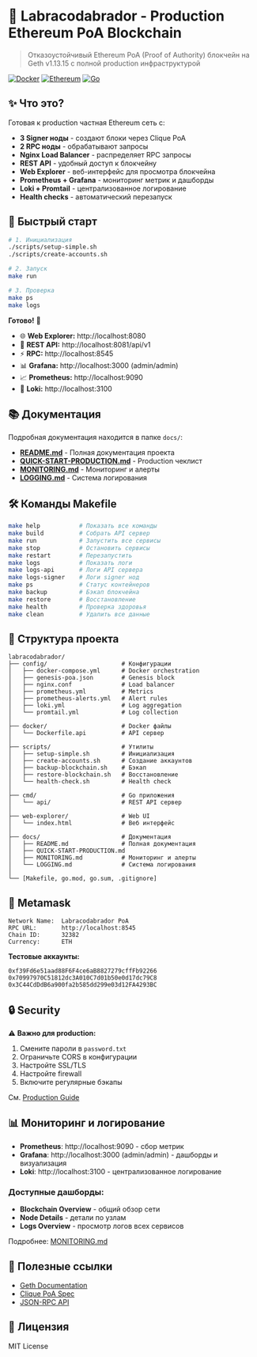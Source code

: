 # 🚀 Labracodabrador - Production Ethereum PoA Blockchain

> Отказоустойчивый Ethereum PoA (Proof of Authority) блокчейн на Geth v1.13.15 с полной production инфраструктурой

[![Docker](https://img.shields.io/badge/docker-%230db7ed.svg?style=flat&logo=docker&logoColor=white)](https://www.docker.com/)
[![Ethereum](https://img.shields.io/badge/Ethereum-3C3C3D?style=flat&logo=Ethereum&logoColor=white)](https://ethereum.org/)
[![Go](https://img.shields.io/badge/go-%2300ADD8.svg?style=flat&logo=go&logoColor=white)](https://golang.org/)

## ✨ Что это?

Готовая к production частная Ethereum сеть с:
- **3 Signer ноды** - создают блоки через Clique PoA
- **2 RPC ноды** - обрабатывают запросы
- **Nginx Load Balancer** - распределяет RPC запросы  
- **REST API** - удобный доступ к блокчейну
- **Web Explorer** - веб-интерфейс для просмотра блокчейна
- **Prometheus + Grafana** - мониторинг метрик и дашборды
- **Loki + Promtail** - централизованное логирование
- **Health checks** - автоматический перезапуск

## 🚀 Быстрый старт

```bash
# 1. Инициализация
./scripts/setup-simple.sh
./scripts/create-accounts.sh

# 2. Запуск
make run

# 3. Проверка
make ps
make logs
```

**Готово!** 🎉

- 🌐 **Web Explorer:** http://localhost:8080
- 🔗 **REST API:** http://localhost:8081/api/v1
- ⚡ **RPC:** http://localhost:8545
- 📊 **Grafana:** http://localhost:3000 (admin/admin)
- 📈 **Prometheus:** http://localhost:9090
- 📝 **Loki:** http://localhost:3100

## 📚 Документация

Подробная документация находится в папке `docs/`:

- [**README.md**](docs/README.md) - Полная документация проекта
- [**QUICK-START-PRODUCTION.md**](docs/QUICK-START-PRODUCTION.md) - Production чеклист
- [**MONITORING.md**](docs/MONITORING.md) - Мониторинг и алерты
- [**LOGGING.md**](docs/LOGGING.md) - Система логирования

## 🛠️ Команды Makefile

```bash
make help           # Показать все команды
make build          # Собрать API сервер
make run            # Запустить все сервисы
make stop           # Остановить сервисы
make restart        # Перезапустить
make logs           # Показать логи
make logs-api       # Логи API сервера
make logs-signer    # Логи signer нод
make ps             # Статус контейнеров
make backup         # Бэкап блокчейна
make restore        # Восстановление
make health         # Проверка здоровья
make clean          # Удалить все данные
```

## 📁 Структура проекта

```
labracodabrador/
├── config/                     # Конфигурации
│   ├── docker-compose.yml      # Docker orchestration
│   ├── genesis-poa.json        # Genesis block
│   ├── nginx.conf              # Load balancer
│   ├── prometheus.yml          # Metrics
│   ├── prometheus-alerts.yml   # Alert rules
│   ├── loki.yml                # Log aggregation
│   └── promtail.yml            # Log collection
│
├── docker/                     # Docker файлы
│   └── Dockerfile.api          # API сервер
│
├── scripts/                    # Утилиты
│   ├── setup-simple.sh         # Инициализация
│   ├── create-accounts.sh      # Создание аккаунтов
│   ├── backup-blockchain.sh    # Бэкап
│   ├── restore-blockchain.sh   # Восстановление
│   └── health-check.sh         # Health check
│
├── cmd/                        # Go приложения
│   └── api/                    # REST API сервер
│
├── web-explorer/               # Web UI
│   └── index.html              # Веб интерфейс
│
├── docs/                       # Документация
│   ├── README.md               # Полная документация
│   ├── QUICK-START-PRODUCTION.md
│   ├── MONITORING.md           # Мониторинг и алерты
│   └── LOGGING.md              # Система логирования
│
└── [Makefile, go.mod, go.sum, .gitignore]
```

## 🦊 Metamask

```
Network Name:  Labracodabrador PoA
RPC URL:       http://localhost:8545
Chain ID:      32382
Currency:      ETH
```

**Тестовые аккаунты:**
```
0xf39Fd6e51aad88F6F4ce6aB8827279cffFb92266
0x70997970C51812dc3A010C7d01b50e0d17dc79C8
0x3C44CdDdB6a900fa2b585dd299e03d12FA4293BC
```

## 🔒 Security

⚠️ **Важно для production:**
1. Смените пароли в `password.txt`
2. Ограничьте CORS в конфигурации
3. Настройте SSL/TLS
4. Настройте firewall
5. Включите регулярные бэкапы

См. [Production Guide](docs/QUICK-START-PRODUCTION.md)

## 📊 Мониторинг и логирование

- **Prometheus**: http://localhost:9090 - сбор метрик
- **Grafana**: http://localhost:3000 (admin/admin) - дашборды и визуализация
- **Loki**: http://localhost:3100 - централизованное логирование

### Доступные дашборды:
- **Blockchain Overview** - общий обзор сети
- **Node Details** - детали по узлам
- **Logs Overview** - просмотр логов всех сервисов

Подробнее: [MONITORING.md](docs/MONITORING.md)

## 🤝 Полезные ссылки

- [Geth Documentation](https://geth.ethereum.org/docs)
- [Clique PoA Spec](https://eips.ethereum.org/EIPS/eip-225)
- [JSON-RPC API](https://ethereum.org/en/developers/docs/apis/json-rpc/)

## 📄 Лицензия

MIT License

